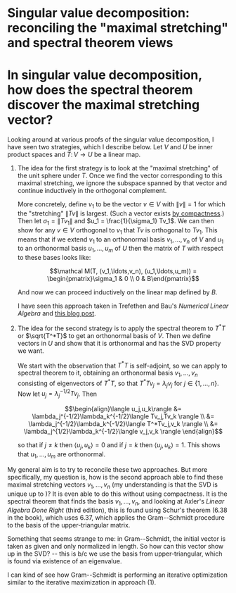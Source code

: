 # Singular value decomposition: reconciling the "maximal stretching" and spectral theorem views
# In singular value decomposition, how does the spectral theorem discover the maximal stretching vector?

Looking around at various proofs of the singular value decomposition, I have seen two strategies, which I describe below. Let $V$ and $U$ be inner product spaces and $T\colon V\to U$ be a linear map.

1. The idea for the first strategy is to look at the "maximal stretching" of the unit sphere under $T$. Once we find the vector corresponding to this maximal stretching, we ignore the subspace spanned by that vector and continue inductively in the orthogonal complement.

   More concretely, define $v_1$ to be the vector $v\in V$ with $\|v\| =1$ for which the "stretching" $\|Tv\|$ is largest. (Such a vector exists [by compactness](https://math.stackexchange.com/questions/1218376/compactness-argument-in-svd-existence-proof).) Then let $\sigma_1 = \|Tv_1\|$ and $u_1 = \frac{1}{\sigma_1} Tv_1$. We can then show for any $v\in V$ orthogonal to $v_1$ that $Tv$ is orthogonal to $Tv_1$. This means that if we extend $v_1$ to an orthonormal basis $v_1, \ldots, v_n$ of $V$ and $u_1$ to an orthonormal basis $u_1,\ldots,u_m$ of $U$ then the matrix of $T$ with respect to these bases looks like:

   $$\mathcal M(T, (v_1,\ldots,v_n), (u_1,\ldots,u_m)) = \begin{pmatrix}\sigma_1 & 0 \\ 0 & B\end{pmatrix}$$

   And now we can proceed inductively on the linear map defined by $B$.

   I have seen this approach taken in Trefethen and Bau's _Numerical Linear Algebra_ and [this blog post](https://jeremykun.com/2016/05/16/singular-value-decomposition-part-2-theorem-proof-algorithm/ "Singular Value Decomposition Part 2: Theorem, Proof, Algorithm").

2. The idea for the second strategy is to apply the spectral theorem to $T^*T$ or $\sqrt{T^*T}$ to get an orthonormal basis of $V$. Then we define vectors in $U$ and show that it is orthonormal and has the SVD property we want.

   We start with the observation that $T^*T$ is self-adjoint, so we can apply to spectral theorem to it, obtaining an orthonormal basis $v_1,\ldots,v_n$ consisting of eigenvectors of $T^*T$, so that $T^*Tv_j = \lambda_j v_j$ for $j\in\{1,\ldots,n\}$. Now let $u_j = \lambda_j^{-1/2}Tv_j$. Then

   $$\begin{align}\langle u_j,u_k\rangle &= \lambda_j^{-1/2}\lambda_k^{-1/2}\langle Tv_j,Tv_k \rangle \\ &= \lambda_j^{-1/2}\lambda_k^{-1/2}\langle T^*Tv_j,v_k \rangle \\ &= \lambda_j^{1/2}\lambda_k^{-1/2}\langle v_j,v_k \rangle \end{align}$$

   so that if $j\neq k$ then $\langle u_j,u_k\rangle = 0$ and if $j=k$ then $\langle u_j,u_k\rangle = 1$. This shows that $u_1,\ldots,u_m$ are orthonormal.

My general aim is to try to reconcile these two approaches. But more specifically, my question is, how is the second approach able to find these maximal stretching vectors $v_1,\ldots,v_n$ (my understanding is that the SVD is unique up to )? It is even able to do this without using compactness. It is the spectral theorem that finds the basis $v_1,\ldots,v_n$, and looking at Axler's _Linear Algebra Done Right_ (third edition), this is found using Schur's theorem (6.38 in the book), which uses 6.37, which applies the Gram--Schmidt procedure to the basis of the upper-triangular matrix.

Something that seems strange to me: in Gram--Schmidt, the initial vector is taken as given and only normalized in length. So how can this vector show up in the SVD? -- this is b/c we use the basis from upper-triangular, which is found via existence of an eigenvalue.

I can kind of see how Gram--Schmidt is performing an iterative optimization similar to the iterative maximization in approach (1).
